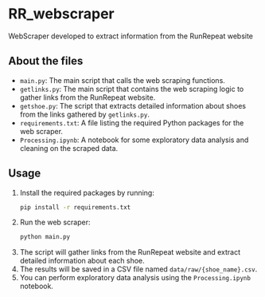 # RR_webscraper
WebScraper developed to extract information from the RunRepeat website


## About the files
- `main.py`: The main script that calls the web scraping functions.
- `getlinks.py`: The main script that contains the web scraping logic to gather links from the RunRepeat website.
- `getshoe.py`: The script that extracts detailed information about shoes from the links gathered by `getlinks.py`.
- `requirements.txt`: A file listing the required Python packages for the web scraper.
- `Processing.ipynb`: A notebook for some exploratory data analysis and cleaning on the scraped data.

## Usage
1. Install the required packages by running:
    ```bash
    pip install -r requirements.txt
    ```
2. Run the web scraper:
    ```bash
    python main.py
    ```
3. The script will gather links from the RunRepeat website and extract detailed information about each shoe.
4. The results will be saved in a CSV file named `data/raw/{shoe_name}.csv`.
5. You can perform exploratory data analysis using the `Processing.ipynb` notebook.
